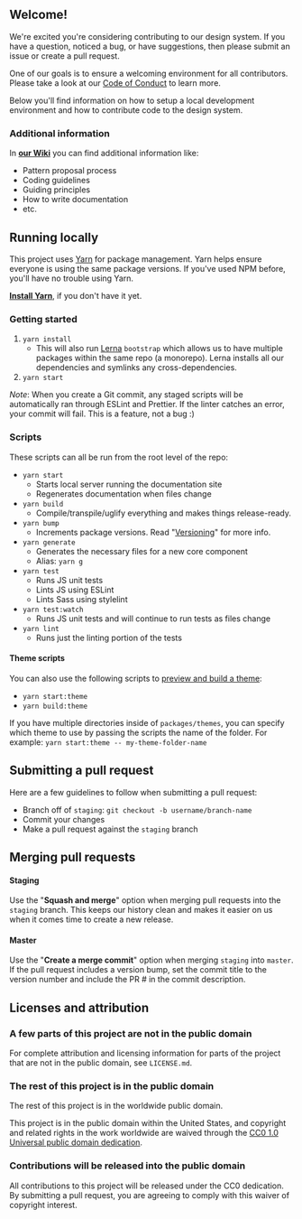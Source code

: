 ## Welcome!

We're excited you're considering contributing to our design system. If you have a question, noticed a bug, or have suggestions, then please submit an issue or create a pull request.

One of our goals is to ensure a welcoming environment for all contributors. Please take a look at our [Code of Conduct](CODE_OF_CONDUCT.md) to learn more.

Below you'll find information on how to setup a local development environment and how to contribute code to the design system.

### Additional information

In **[our Wiki](https://github.com/CMSgov/design-system/wiki)** you can find additional information like:

- Pattern proposal process
- Coding guidelines
- Guiding principles
- How to write documentation
- etc.

## Running locally

This project uses [Yarn](https://yarnpkg.com/) for package management. Yarn helps ensure everyone is using the same package versions. If you've used NPM before, you'll have no trouble using Yarn.

[**Install Yarn**](https://yarnpkg.com/docs/install), if you don't have it yet.

### Getting started

1. `yarn install`
   - This will also run [Lerna](https://lernajs.io/) `bootstrap` which allows us to have multiple packages within the same repo (a monorepo). Lerna installs all our dependencies and symlinks any cross-dependencies.
1. `yarn start`

_Note_: When you create a Git commit, any staged scripts will be automatically ran through ESLint and Prettier. If the linter catches an error, your commit will fail. This is a feature, not a bug :)

### Scripts

These scripts can all be run from the root level of the repo:

- `yarn start`
  - Starts local server running the documentation site
  - Regenerates documentation when files change
- `yarn build`
  - Compile/transpile/uglify everything and makes things release-ready.
- `yarn bump`
  - Increments package versions. Read "[Versioning](https://github.com/CMSgov/design-system/wiki/Versioning)" for more info.
- `yarn generate`
  - Generates the necessary files for a new core component
  - Alias: `yarn g`
- `yarn test`
  - Runs JS unit tests
  - Lints JS using ESLint
  - Lints Sass using stylelint
- `yarn test:watch`
  - Runs JS unit tests and will continue to run tests as files change
- `yarn lint`
  - Runs just the linting portion of the tests

#### Theme scripts

You can also use the following scripts to [preview and build a theme](https://github.com/CMSgov/design-system/wiki/site-packages-and-themes):

- `yarn start:theme`
- `yarn build:theme`

If you have multiple directories inside of `packages/themes`, you can specify which theme to use by passing the scripts the name of the folder. For example: `yarn start:theme -- my-theme-folder-name`

## Submitting a pull request

Here are a few guidelines to follow when submitting a pull request:

- Branch off of `staging`: `git checkout -b username/branch-name`
- Commit your changes
- Make a pull request against the `staging` branch

## Merging pull requests

#### Staging

Use the "**Squash and merge**" option when merging pull requests into the `staging` branch. This keeps our history clean and makes it easier on us when it comes time to create a new release.

#### Master

Use the "**Create a merge commit**" option when merging `staging` into `master`. If the pull request includes a version bump, set the commit title to the version number and include the PR # in the commit description.

## Licenses and attribution

### A few parts of this project are not in the public domain

For complete attribution and licensing information for parts of the project that are not in the public domain, see `LICENSE.md`.

### The rest of this project is in the public domain

The rest of this project is in the worldwide public domain.

This project is in the public domain within the United States, and
copyright and related rights in the work worldwide are waived through
the [CC0 1.0 Universal public domain dedication](https://creativecommons.org/publicdomain/zero/1.0/).

### Contributions will be released into the public domain

All contributions to this project will be released under the CC0
dedication. By submitting a pull request, you are agreeing to comply
with this waiver of copyright interest.
